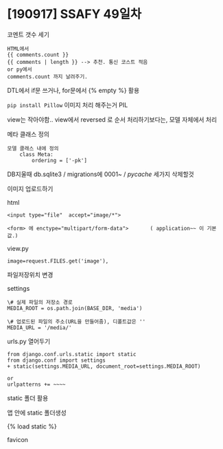 # [190917]  SSAFY 49일차



코멘트 갯수 세기

```
HTML에서
{{ comments.count }}  
{{ comments | length }} --> 추천. 통신 코스트 적음
or py에서
comments.count 까지 날려주기.
```



DTL에서 if문 쓰거나, for문에서 {% empty  %} 활용





`pip install Pillow`  이미지 처리 해주는거 PIL





view는 작아야함.. view에서 reversed 로 순서 처리하기보다는, 모델 자체에서 처리

메타 클래스 정의

```
모델 클래스 내에 정의
    class Meta:
        ordering = ['-pk']
```





DB지울때  db.sqlite3  /  migrations에 0001~  / _pycache_ 세가지 삭제할것





이미지 업로드하기

html

`<input type="file"  accept="image/*">`

`<form> 에 enctype="multipart/form-data">       ( application~~ 이 기본값.)`

view.py

`image=request.FILES.get('image'),`



파일저장위치 변경

settings

```
\# 실제 파일의 저장소 경로
MEDIA_ROOT = os.path.join(BASE_DIR, 'media')

\# 업로드된 파일의 주소(URL을 만들어줌), 디폴트값은 ''
MEDIA_URL = '/media/'
```





urls.py 열어두기

```
from django.conf.urls.static import static
from django.conf import settings
+ static(settings.MEDIA_URL, document_root=settings.MEDIA_ROOT)

or
urlpatterns += ~~~~
```





static 폴더 활용

앱 안에 static 폴더생성

{% load static %}



favicon